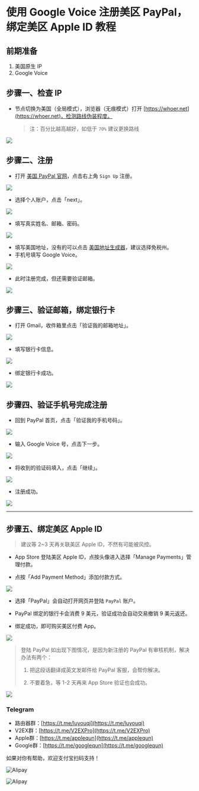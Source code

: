 # 使用 Google Voice 注册美区 PayPal，绑定美区 Apple ID 教程

## 前期准备

1. 美国原生 IP
2. Google Voice

## 步骤一、检查 IP

* 节点切换为美国（全局模式），浏览器（无痕模式）打开 [https://whoer.net](https://whoer.net)，检测路线伪装程度。

  > 注：百分比越高越好，如低于 `70%` 建议更换路线

![](pic/002.jpg)

## 步骤二、注册

* 打开 [美国 PayPal 官网](https://www.paypal.com/us/webapps/mpp/home)，点击右上角 `Sign Up` 注册。

![](pic/003.png)

* 选择个人账户，点击「next」。

![](pic/004.png)

* 填写真实姓名、邮箱、密码。

![](pic/005.png)

* 填写美国地址，没有的可以点击 [美国地址生成器](https://www.fakeaddressgenerator.com/Random_Address/US_California)，建议选择免税州。
* 手机号填写 Google Voice。

![](pic/006.png)

* 此时注册完成，但还需要验证邮箱。

![](pic/007.png)

## 步骤三、验证邮箱，绑定银行卡

* 打开 Gmail，收件箱里点击「验证我的邮箱地址」。

![](pic/008.png)

* 填写银行卡信息。

![](pic/009.png)

* 绑定银行卡成功。

![](pic/0010.png)

## 步骤四、验证手机号完成注册

* 回到 PayPal 首页，点击「验证我的手机号码」。

![](pic/0011.png)

* 输入 Google Voice 号，点击下一步。

![](pic/0012.png)

* 将收到的验证码填入，点击「继续」。

![](pic/0013.png)

* 注册成功。

![](pic/0014.png)

---

## 步骤五、绑定美区 Apple ID

> 建议等 2~3 天再关联美区 Apple ID，不然有可能被风控。

* App Store 登陆美区 Apple ID，点按头像进入选择「Manage Payments」管理付款。

* 点按「Add Payment Method」添加付款方式。

![](pic/0015.png)

* 选择「PayPal」会自动打开网页并登陆 `PayPal` 账户。

* PayPal 绑定的银行卡会消费 9 美元，验证成功会自动交易撤销 9 美元返还。

* 绑定成功，即可购买美区付费 App。

![](pic/0016.png)

> 登陆 PayPal 如出现下图情况，是因为新注册的 PayPal 有审核机制，解决办法有两个：
> 
> 1. 把这段话翻译成英文发邮件给 PayPal 客服，会帮你解决。
> 
> 2. 不要着急，等 1-2 天再来 App Store 验证也会成功。

![](pic/0017.png)

### Telegram

* 路由器群：[https://t.me/luyouqi](https://t.me/luyouqi)
* V2EX群：[https://t.me/V2EXPro](https://t.me/V2EXPro)
* Apple群：[https://t.me/applequn](https://t.me/applequn)
* Google群：[https://t.me/googlequn](https://t.me/googlequn)

如果对你有帮助，欢迎支付宝扫码支持！

![Alipay](https://raw.githubusercontent.com/masonincn/tuchuang/master/uPic/Alipay.png)

![Alipay](https://raw.githubusercontent.com/masonincn/tuchuang/master/uPic/Alipay.png)